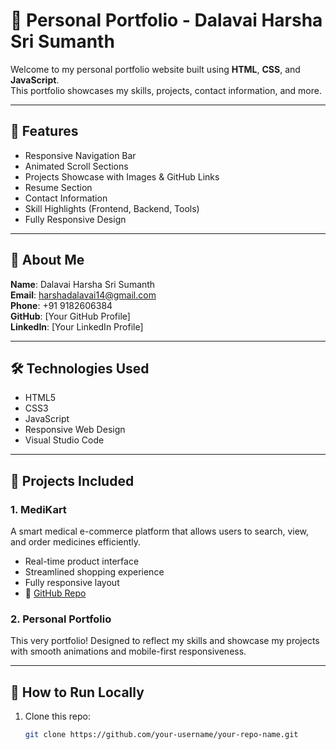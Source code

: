 # 💼 Personal Portfolio - Dalavai Harsha Sri Sumanth

Welcome to my personal portfolio website built using **HTML**, **CSS**, and **JavaScript**.  
This portfolio showcases my skills, projects, contact information, and more.



---

## 📌 Features

- Responsive Navigation Bar
- Animated Scroll Sections
- Projects Showcase with Images & GitHub Links
- Resume Section
- Contact Information
- Skill Highlights (Frontend, Backend, Tools)
- Fully Responsive Design

---

## 🧑 About Me

**Name**: Dalavai Harsha Sri Sumanth  
**Email**: harshadalavai14@gmail.com  
**Phone**: +91 9182606384  
**GitHub**: [Your GitHub Profile]  
**LinkedIn**: [Your LinkedIn Profile]

---

## 🛠️ Technologies Used

- HTML5
- CSS3
- JavaScript
- Responsive Web Design
- Visual Studio Code

---

## 📁 Projects Included

### 1. MediKart
A smart medical e-commerce platform that allows users to search, view, and order medicines efficiently.

- Real-time product interface
- Streamlined shopping experience
- Fully responsive layout
- 🔗 [GitHub Repo](https://github.com/Harsha-47588/MediKart)

### 2. Personal Portfolio
This very portfolio! Designed to reflect my skills and showcase my projects with smooth animations and mobile-first responsiveness.

---

## 🚀 How to Run Locally

1. Clone this repo:
   ```bash
   git clone https://github.com/your-username/your-repo-name.git
